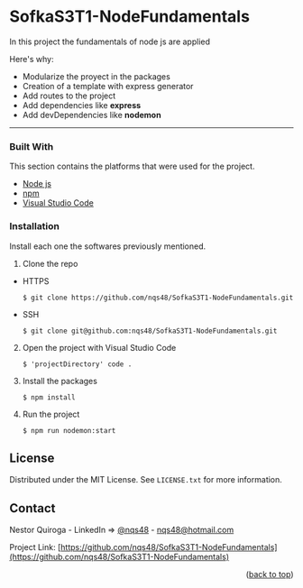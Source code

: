 # SofkaS3T1-NodeFundamentals

In this project the fundamentals of node js are applied

Here's why:
* Modularize the proyect in the packages
* Creation of a template with express generator
* Add routes to the project
* Add dependencies like **express**
* Add devDependencies like **nodemon**

---

### Built With

This section contains the platforms that were used for the project.

* [Node js](https://nodejs.org/es/)
* [npm](https://www.npmjs.com/)
* [Visual Studio Code](https://code.visualstudio.com/)


### Installation

Install each one the softwares previously mentioned.


1. Clone the repo

- HTTPS
   ```
   $ git clone https://github.com/nqs48/SofkaS3T1-NodeFundamentals.git
   ```


- SSH
   ```
   $ git clone git@github.com:nqs48/SofkaS3T1-NodeFundamentals.git
   ```


2. Open the project with Visual Studio Code

   ```
   $ 'projectDirectory' code .
   ```
   
3. Install the packages
   ```
   $ npm install
   ```

4. Run the project
   ```
   $ npm run nodemon:start
   ```



<!-- LICENSE -->
## License

Distributed under the MIT License. See `LICENSE.txt` for more information.





<!-- CONTACT -->
## Contact

Nestor Quiroga - LinkedIn => [@nqs48](https://www.linkedin.com/in/nqs48/) - nqs48@hotmail.com

Project Link: [https://github.com/nqs48/SofkaS3T1-NodeFundamentals](https://github.com/nqs48/SofkaS3T1-NodeFundamentals)

<p align="right">(<a href="#top">back to top</a>)</p>
